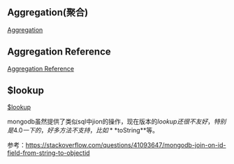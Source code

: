 ## Aggregation(聚合)
[Aggregation](https://docs.mongodb.com/manual/core/aggregation-pipeline/index.html)
## Aggregation Reference
[Aggregation Reference](https://docs.mongodb.com/manual/reference/aggregation/)

## $lookup
[$lookup](https://docs.mongodb.com/manual/reference/operator/aggregation/lookup/)

mongodb虽然提供了类似sql中jion的操作，现在版本的$lookup还很不友好，特别是4.0一下的，好多方法不支持，比如**$toString**等。

参考：https://stackoverflow.com/questions/41093647/mongodb-join-on-id-field-from-string-to-objectid
